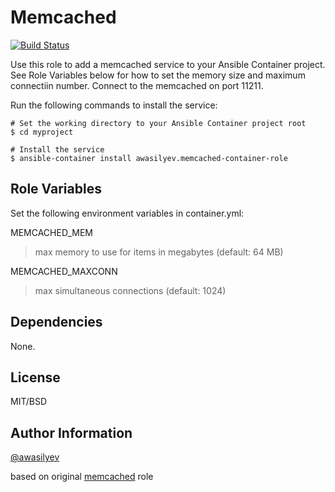 Memcached
=========

[![Build Status](https://travis-ci.org/awasileyv/memcached-container.svg?branch=master)](https://travis-ci.org/awasilyev/memcached-container)

Use this role to add a memcached service to your Ansible Container project. See Role Variables below for how to set the memory size and maximum connectiin number. Connect to the memcached on port 11211.

Run the following commands to install the service:

```
# Set the working directory to your Ansible Container project root
$ cd myproject

# Install the service
$ ansible-container install awasilyev.memcached-container-role 
```

Role Variables
--------------

Set the following environment variables in container.yml:

MEMCACHED_MEM
> max memory to use for items in megabytes (default: 64 MB)

MEMCACHED_MAXCONN
> max simultaneous connections (default: 1024)

Dependencies
------------

None.

License
-------

MIT/BSD

Author Information
------------------

[@awasilyev](https://github.com/awasilyev)

based on original [memcached](https://github.com/geerlingguy/ansible-role-memcached) role
